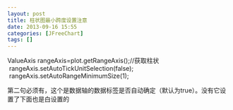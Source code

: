 ```yaml
---
layout: post
title: 柱状图最小跨度设置注意
date: 2013-09-16 15:55
categories: [JFreeChart]
tags: []
---
```

ValueAxis rangeAxis=plot.getRangeAxis();//获取柱状
        
        rangeAxis.setAutoTickUnitSelection(false);
        rangeAxis.setAutoRangeMinimumSize(1);

第二句必须有，这个是数据轴的数据标签是否自动确定（默认为true）。没有它设置了下面也是白设置的
